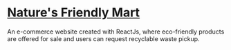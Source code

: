 # [Nature's Friendly Mart]( https://naturesfriendlymart.web.app/)

 An e-commerce website created with ReactJs, where eco-friendly products are offered for sale and users can request recyclable waste pickup.
